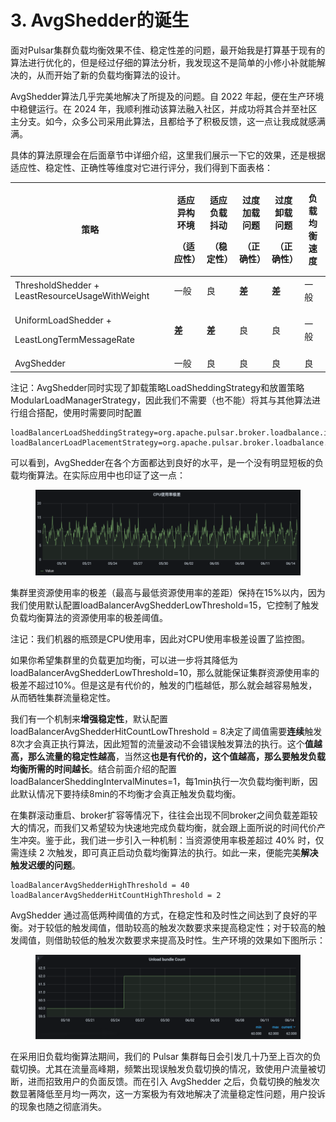# 3. AvgShedder的诞生

面对Pulsar集群负载均衡效果不佳、稳定性差的问题，最开始我是打算基于现有的算法进行优化的，但是经过仔细的算法分析，我发现这不是简单的小修小补就能解决的，从而开始了新的负载均衡算法的设计。&#x20;

AvgShedder算法几乎完美地解决了所提及的问题。自 2022 年起，便在生产环境中稳健运行。在 2024 年，我顺利推动该算法融入社区，并成功将其合并至社区主分支。如今，众多公司采用此算法，且都给予了积极反馈，这一点让我成就感满满。

具体的算法原理会在后面章节中详细介绍，这里我们展示一下它的效果，还是根据适应性、稳定性、正确性等维度对它进行评分，我们得到下面表格：

| 策略                                                          | <p>适应异构环境</p><p>（适应性）</p> | <p>适应负载抖动</p><p>（稳定性）</p> | <p>过度加载问题</p><p>（正确性）</p> | <p>过度卸载问题</p><p>（正确性）</p> | 负载均衡速度 |
| ----------------------------------------------------------- | ------------------------- | ------------------------- | ------------------------- | ------------------------- | ------ |
| ThresholdShedder + LeastResourceUsageWithWeight             | 一般                        | 良                         | **差**                     | **差**                     | 一般     |
| <p>UniformLoadShedder +</p><p>LeastLongTermMessageRate </p> | **差**                     | **差**                     | 良                         | 良                         | 一般     |
| AvgShedder                                                  | 一般                        | 良                         | 良                         | 良                         | 良      |

注记：AvgShedder同时实现了卸载策略LoadSheddingStrategy和放置策略ModularLoadManagerStrategy，因此我们不需要（也不能）将其与其他算法进行组合搭配，使用时需要同时配置

```
loadBalancerLoadSheddingStrategy=org.apache.pulsar.broker.loadbalance.impl.AvgShedder
loadBalancerLoadPlacementStrategy=org.apache.pulsar.broker.loadbalance.impl.AvgShedder 
```

可以看到，AvgShedder在各个方面都达到良好的水平，是一个没有明显短板的负载均衡算法。在实际应用中也印证了这一点：

<figure><img src="../.gitbook/assets/image (13).png" alt=""><figcaption></figcaption></figure>

集群里资源使用率的极差（最高与最低资源使用率的差距）保持在15%以内，因为我们使用默认配置loadBalancerAvgShedderLowThreshold=15，它控制了触发负载均衡算法的资源使用率的极差阈值。

注记：我们机器的瓶颈是CPU使用率，因此对CPU使用率极差设置了监控图。

&#x20;

如果你希望集群里的负载更加均衡，可以进一步将其降低为loadBalancerAvgShedderLowThreshold=10，那么就能保证集群资源使用率的极差不超过10%。但是这是有代价的，触发的门槛越低，那么就会越容易触发，从而牺牲集群流量稳定性。

我们有一个机制来**增强稳定性**，默认配置loadBalancerAvgShedderHitCountLowThreshold = 8决定了阈值需要**连续**触发8次才会真正执行算法，因此短暂的流量波动不会错误触发算法的执行。这个**值越高，那么流量的稳定性越高**，当然这**也是有代价的，这个值越高，那么要触发负载均衡所需的时间越长**。结合前面介绍的配置loadBalancerSheddingIntervalMinutes=1，每1min执行一次负载均衡判断，因此默认情况下要持续8min的不均衡才会真正触发负载均衡。

在集群滚动重启、broker扩容等情况下，往往会出现不同broker之间负载差距较大的情况，而我们又希望较为快速地完成负载均衡，就会跟上面所说的时间代价产生冲突。鉴于此，我们进一步引入一种机制：当资源使用率极差超过 40% 时，仅需连续 2 次触发，即可真正启动负载均衡算法的执行。如此一来，便能完美**解决触发迟缓的问题**。

```
loadBalancerAvgShedderHighThreshold = 40
loadBalancerAvgShedderHitCountHighThreshold = 2
```



AvgShedder 通过高低两种阈值的方式，在稳定性和及时性之间达到了良好的平衡。对于较低的触发阈值，借助较高的触发次数要求来提高稳定性；对于较高的触发阈值，则借助较低的触发次数要求来提高及时性。生产环境的效果如下图所示：&#x20;

<figure><img src="../.gitbook/assets/image (14).png" alt=""><figcaption></figcaption></figure>

在采用旧负载均衡算法期间，我们的 Pulsar 集群每日会引发几十乃至上百次的负载切换。尤其在流量高峰期，频繁出现误触发负载切换的情况，致使用户流量被切断，进而招致用户的负面反馈。而在引入 AvgShedder 之后，负载切换的触发次数显著降低至月均一两次，这一方案极为有效地解决了流量稳定性问题，用户投诉的现象也随之彻底消失。

















